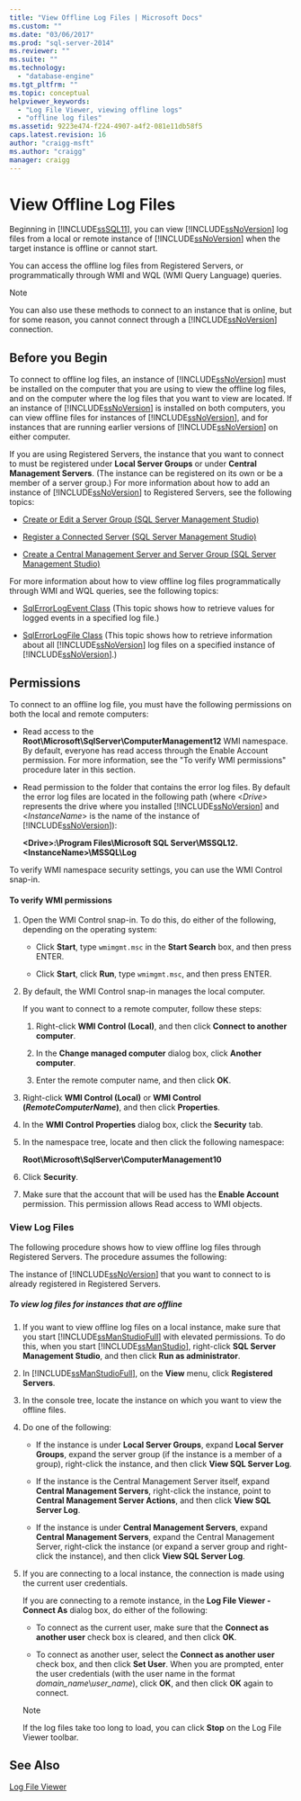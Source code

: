 ```yaml
---
title: "View Offline Log Files | Microsoft Docs"
ms.custom: ""
ms.date: "03/06/2017"
ms.prod: "sql-server-2014"
ms.reviewer: ""
ms.suite: ""
ms.technology: 
  - "database-engine"
ms.tgt_pltfrm: ""
ms.topic: conceptual
helpviewer_keywords: 
  - "Log File Viewer, viewing offline logs"
  - "offline log files"
ms.assetid: 9223e474-f224-4907-a4f2-081e11db58f5
caps.latest.revision: 16
author: "craigg-msft"
ms.author: "craigg"
manager: craigg
---
```

# View Offline Log Files
  Beginning in [!INCLUDE[ssSQL11](../../includes/sssql11-md.md)], you can view [!INCLUDE[ssNoVersion](../../includes/ssnoversion-md.md)] log files from a local or remote instance of [!INCLUDE[ssNoVersion](../../includes/ssnoversion-md.md)] when the target instance is offline or cannot start.  
  
 You can access the offline log files from Registered Servers, or programmatically through WMI and WQL (WMI Query Language) queries.  
  
> [!NOTE]  
>  You can also use these methods to connect to an instance that is online, but for some reason, you cannot connect through a [!INCLUDE[ssNoVersion](../../includes/ssnoversion-md.md)] connection.  
  
## Before you Begin  
 To connect to offline log files, an instance of [!INCLUDE[ssNoVersion](../../includes/ssnoversion-md.md)] must be installed on the computer that you are using to view the offline log files, and on the computer where the log files that you want to view are located. If an instance of [!INCLUDE[ssNoVersion](../../includes/ssnoversion-md.md)] is installed on both computers, you can view offline files for instances of [!INCLUDE[ssNoVersion](../../includes/ssnoversion-md.md)], and for instances that are running earlier versions of [!INCLUDE[ssNoVersion](../../includes/ssnoversion-md.md)] on either computer.  
  
 If you are using Registered Servers, the instance that you want to connect to must be registered under **Local Server Groups** or under **Central Management Servers**. (The instance can be registered on its own or be a member of a server group.) For more information about how to add an instance of [!INCLUDE[ssNoVersion](../../includes/ssnoversion-md.md)] to Registered Servers, see the following topics:  
  
-   [Create or Edit a Server Group &#40;SQL Server Management Studio&#41;](../../ssms/register-servers/create-or-edit-a-server-group-sql-server-management-studio.md)  
  
-   [Register a Connected Server &#40;SQL Server Management Studio&#41;](../../ssms/register-servers/register-a-connected-server-sql-server-management-studio.md)  
  
-   [Create a Central Management Server and Server Group &#40;SQL Server Management Studio&#41;](../../ssms/register-servers/create-a-central-management-server-and-server-group.md)  
  
 For more information about how to view offline log files programmatically through WMI and WQL queries, see the following topics:  
  
-   [SqlErrorLogEvent Class](../wmi-provider-configuration-classes/sqlerrorlogevent-class.md) (This topic shows how to retrieve values for logged events in a specified log file.)  
  
-   [SqlErrorLogFile Class](../wmi-provider-configuration-classes/sqlerrorlogfile-class.md) (This topic shows how to retrieve information about all [!INCLUDE[ssNoVersion](../../includes/ssnoversion-md.md)] log files on a specified instance of [!INCLUDE[ssNoVersion](../../includes/ssnoversion-md.md)].)  
  
##  <a name="BeforeYouBegin"></a> Permissions  
 To connect to an offline log file, you must have the following permissions on both the local and remote computers:  
  
-   Read access to the **Root\Microsoft\SqlServer\ComputerManagement12** WMI namespace. By default, everyone has read access through the Enable Account permission. For more information, see the "To verify WMI permissions" procedure later in this section.  
  
-   Read permission to the folder that contains the error log files. By default the error log files are located in the following path (where \<*Drive>* represents the drive where you installed [!INCLUDE[ssNoVersion](../../includes/ssnoversion-md.md)] and \<*InstanceName*> is the name of the instance of [!INCLUDE[ssNoVersion](../../includes/ssnoversion-md.md)]):  
  
     **\<Drive>:\Program Files\Microsoft SQL Server\MSSQL12.\<InstanceName>\MSSQL\Log**  
  
 To verify WMI namespace security settings, you can use the WMI Control snap-in.  
  
#### To verify WMI permissions  
  
1.  Open the WMI Control snap-in. To do this, do either of the following, depending on the operating system:  
  
    -   Click **Start**, type `wmimgmt.msc` in the **Start Search** box, and then press ENTER.  
  
    -   Click **Start**, click **Run**, type `wmimgmt.msc`, and then press ENTER.  
  
2.  By default, the WMI Control snap-in manages the local computer.  
  
     If you want to connect to a remote computer, follow these steps:  
  
    1.  Right-click **WMI Control (Local)**, and then click **Connect to another computer**.  
  
    2.  In the **Change managed computer** dialog box, click **Another computer**.  
  
    3.  Enter the remote computer name, and then click **OK**.  
  
3.  Right-click **WMI Control (Local)** or **WMI Control (***RemoteComputerName***)**, and then click **Properties**.  
  
4.  In the **WMI Control Properties** dialog box, click the **Security** tab.  
  
5.  In the namespace tree, locate and then click the following namespace:  
  
     **Root\Microsoft\SqlServer\ComputerManagement10**  
  
6.  Click **Security**.  
  
7.  Make sure that the account that will be used has the **Enable Account** permission. This permission allows Read access to WMI objects.  
  
### View Log Files  
 The following procedure shows how to view offline log files through Registered Servers. The procedure assumes the following:  
  
 The instance of [!INCLUDE[ssNoVersion](../../includes/ssnoversion-md.md)] that you want to connect to is already registered in Registered Servers.  
  
##### To view log files for instances that are offline  
  
1.  If you want to view offline log files on a local instance, make sure that you start [!INCLUDE[ssManStudioFull](../../includes/ssmanstudiofull-md.md)] with elevated permissions. To do this, when you start [!INCLUDE[ssManStudio](../../includes/ssmanstudio-md.md)], right-click **SQL Server Management Studio**, and then click **Run as administrator**.  
  
2.  In [!INCLUDE[ssManStudioFull](../../includes/ssmanstudiofull-md.md)], on the **View** menu, click **Registered Servers**.  
  
3.  In the console tree, locate the instance on which you want to view the offline files.  
  
4.  Do one of the following:  
  
    -   If the instance is under **Local Server Groups**, expand **Local Server Groups**, expand the server group (if the instance is a member of a group), right-click the instance, and then click **View SQL Server Log**.  
  
    -   If the instance is the Central Management Server itself, expand **Central Management Servers**, right-click the instance, point to **Central Management Server Actions**, and then click **View SQL Server Log**.  
  
    -   If the instance is under **Central Management Servers**, expand **Central Management Servers**, expand the Central Management Server, right-click the instance (or expand a server group and right-click the instance), and then click **View SQL Server Log**.  
  
5.  If you are connecting to a local instance, the connection is made using the current user credentials.  
  
     If you are connecting to a remote instance, in the **Log File Viewer - Connect As** dialog box, do either of the following:  
  
    -   To connect as the current user, make sure that the **Connect as another user** check box is cleared, and then click **OK**.  
  
    -   To connect as another user, select the **Connect as another user** check box, and then click **Set User**. When you are prompted, enter the user credentials (with the user name in the format *domain_name*\\*user_name*), click **OK**, and then click **OK** again to connect.  
  
    > [!NOTE]  
    >  If the log files take too long to load, you can click **Stop** on the Log File Viewer toolbar.  
  
## See Also  
 [Log File Viewer](log-file-viewer.md)  
  
  